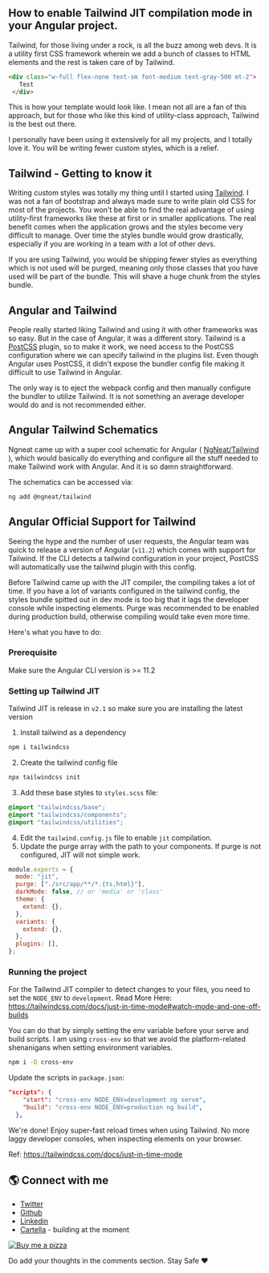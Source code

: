## How to enable Tailwind JIT compilation mode in your Angular project.

Tailwind, for those living under a rock, is all the buzz among web devs. It is a utility first CSS framework wherein we add a bunch of classes to HTML elements and the rest is taken care of by Tailwind. 

```html
<div class="w-full flex-none text-sm font-medium text-gray-500 mt-2">
   Test
 </div>
```

This is how your template would look like. I mean not all are a fan of this approach, but for those who like this kind of utility-class approach, Tailwind is the best out there.

I personally have been using it extensively for all my projects, and I totally love it. You will be writing fewer custom styles, which is a relief. 

## Tailwind - Getting to know it

Writing custom styles was totally my thing until I started using  [Tailwind](https://tailwindcss.com/). I was not a fan of bootstrap and always made sure to write plain old CSS for most of the projects. You won't be able to find the real advantage of using utility-first frameworks like these at first or in smaller applications.
The real benefit comes when the application grows and the styles become very difficult to manage. Over time the styles bundle would grow drastically, especially if you are working in a team with a lot of other devs.

If you are using Tailwind, you would be shipping fewer styles as everything which is not used will be purged, meaning only those classes that you have used will be part of the bundle. This will shave a huge chunk from the styles bundle.

## Angular and Tailwind

People really started liking Tailwind and using it with other frameworks was so easy. But in the case of Angular, it was a different story. 
Tailwind is a  [PostCSS](https://postcss.org/)  plugin, so to make it work, we need access to the PostCSS configuration where we can specify tailwind in the plugins list.
Even though Angular uses PostCSS, it didn't expose the bundler config file making it difficult to use Tailwind in Angular.

The only way is to eject the webpack config and then manually configure the bundler to utilize Tailwind. It is not something an average developer would do and is not recommended either.

## Angular Tailwind Schematics

Ngneat came up with a super cool schematic for Angular ( [NgNeat/Tailwind](https://github.com/ngneat/tailwind) ), which would basically do everything and configure all the stuff needed to make Tailwind work with Angular. And it is so damn straightforward.

The schematics can be accessed via:
```sh
ng add @ngneat/tailwind
```
## Angular Official Support for Tailwind
Seeing the hype and the number of user requests, the Angular team was quick to release a version of Angular (`v11.2`) which comes with support for Tailwind. If the CLI detects a tailwind configuration in your project, PostCSS will automatically use the tailwind plugin with this config.

Before Tailwind came up with the JIT compiler, the compiling takes a lot of time. If you have a lot of variants configured in the tailwind config, the styles bundle spitted out in dev mode is too big that it lags the developer console while inspecting elements. 
Purge was recommended to be enabled during production build, otherwise compiling would take even more time.

Here's what you have to do:
### Prerequisite
Make sure the Angular CLI version is >= 11.2

### Setting up Tailwind JIT

Tailwind JIT is release in `v2.1` so make sure you are installing the latest version

1. Install tailwind as a dependency
```sh
npm i tailwindcss
```
2. Create the tailwind config file
```sh
npx tailwindcss init
```
3. Add these base styles to `styles.scss` file:
```scss
@import "tailwindcss/base";
@import "tailwindcss/components";
@import "tailwindcss/utilities";
```
4. Edit the `tailwind.config.js` file to enable `jit` compilation.
5. Update the purge array with the path to your components. If purge is not configured, JIT will not simple work.
```js
module.exports = {
  mode: "jit",
  purge: ["./src/app/**/*.{ts,html}"],
  darkMode: false, // or 'media' or 'class'
  theme: {
    extend: {},
  },
  variants: {
    extend: {},
  },
  plugins: [],
};
```

### Running the project
For the Tailwind JIT compiler to detect changes to your files, you need to set the `NODE_ENV` to `development`. Read More Here: https://tailwindcss.com/docs/just-in-time-mode#watch-mode-and-one-off-builds

You can do that by simply setting the env variable before your serve and build scripts.
I am using `cross-env` so that we avoid the platform-related shenanigans when setting environment variables.

```sh
npm i -D cross-env
```

Update the scripts in `package.json`:
```json
"scripts": {
    "start": "cross-env NODE_ENV=development ng serve",
    "build": "cross-env NODE_ENV=production ng build",
  },
```
We're done! Enjoy super-fast reload times when using Tailwind. No more laggy developer consoles, when inspecting elements on your browser.

Ref: https://tailwindcss.com/docs/just-in-time-mode

## 🌎 Connect with me

- [Twitter](https://twitter.com/AdiSreyaj)
- [Github](https://github.com/adisreyaj)
- [Linkedin](https://www.linkedin.com/in/adithyasreyaj/)
- [Cartella](https://cartella.sreyaj.dev) - building at the moment

[![Buy me a pizza](https://cdn.hashnode.com/res/hashnode/image/upload/v1618661389599/2B667-okT.png)](https://www.buymeacoffee.com/adisreyaj)

Do add your thoughts in the comments section.
Stay Safe ❤️





